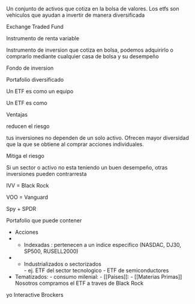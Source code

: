 Un conjunto de activos que cotiza en la bolsa de valores.
Los etfs son vehiculos que ayudan a invertir de manera diversificada

Exchange Traded Fund

Instrumento de renta variable

Instrumento de inversion que cotiza en bolsa, podemos adquirirlo o comprarlo mediante cualquier casa de bolsa y su desempeño 



Fondo de inversion


Portafolio diversificado

Un ETF es como un equipo 

Un ETF es como 

Ventajas

reducen el riesgo 

tus inversiones no dependen de un solo activo. Ofrecen mayor diversidad que la que se obtiene al comprar acciones individuales.

Mitiga el riesgo

Si un sector o activo no esta teniendo un buen desempeño, otras inversiones pueden contrarresta

IVV = Black Rock

VOO = Vanguard

Spy + SPDR

Portafolio que puede contener

- Acciones
-  - Indexadas : pertenecen a un indice especifico (NASDAC, DJ30, SP500, RUSELL2000)
- - Industrializados o sectorizados  
		- ej. ETF del sector tecnologico 
				- ETF de semiconductores 
- Tematizados: 
		- consumo milenial: 
		- [[Paises]]: 
		- [[Materias Primas]]
Nosotros compramos el ETF a traves de Black Rock

yo Interactive Brockers